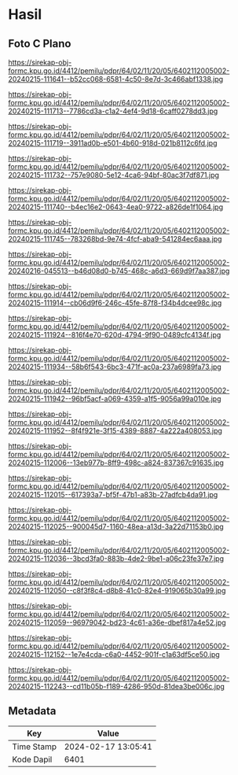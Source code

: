 # Hasil

## Foto C Plano

https://sirekap-obj-formc.kpu.go.id/4412/pemilu/pdpr/64/02/11/20/05/6402112005002-20240215-111641--b52cc068-6581-4c50-8e7d-3c466abf1338.jpg

https://sirekap-obj-formc.kpu.go.id/4412/pemilu/pdpr/64/02/11/20/05/6402112005002-20240215-111713--7786cd3a-c1a2-4ef4-9d18-6caff0278dd3.jpg

https://sirekap-obj-formc.kpu.go.id/4412/pemilu/pdpr/64/02/11/20/05/6402112005002-20240215-111719--3911ad0b-e501-4b60-918d-021b8112c6fd.jpg

https://sirekap-obj-formc.kpu.go.id/4412/pemilu/pdpr/64/02/11/20/05/6402112005002-20240215-111732--757e9080-5e12-4ca6-94bf-80ac3f7df871.jpg

https://sirekap-obj-formc.kpu.go.id/4412/pemilu/pdpr/64/02/11/20/05/6402112005002-20240215-111740--b4ec16e2-0643-4ea0-9722-a826de1f1064.jpg

https://sirekap-obj-formc.kpu.go.id/4412/pemilu/pdpr/64/02/11/20/05/6402112005002-20240215-111745--783268bd-9e74-4fcf-aba9-541284ec6aaa.jpg

https://sirekap-obj-formc.kpu.go.id/4412/pemilu/pdpr/64/02/11/20/05/6402112005002-20240216-045513--b46d08d0-b745-468c-a6d3-669d9f7aa387.jpg

https://sirekap-obj-formc.kpu.go.id/4412/pemilu/pdpr/64/02/11/20/05/6402112005002-20240215-111914--cb06d9f6-246c-45fe-87f8-f34b4dcee98c.jpg

https://sirekap-obj-formc.kpu.go.id/4412/pemilu/pdpr/64/02/11/20/05/6402112005002-20240215-111924--816f4e70-620d-4794-9f90-0489cfc4134f.jpg

https://sirekap-obj-formc.kpu.go.id/4412/pemilu/pdpr/64/02/11/20/05/6402112005002-20240215-111934--58b6f543-6bc3-471f-ac0a-237a6989fa73.jpg

https://sirekap-obj-formc.kpu.go.id/4412/pemilu/pdpr/64/02/11/20/05/6402112005002-20240215-111942--96bf5acf-a069-4359-a1f5-9056a99a010e.jpg

https://sirekap-obj-formc.kpu.go.id/4412/pemilu/pdpr/64/02/11/20/05/6402112005002-20240215-111952--8f4f921e-3f15-4389-8887-4a222a408053.jpg

https://sirekap-obj-formc.kpu.go.id/4412/pemilu/pdpr/64/02/11/20/05/6402112005002-20240215-112006--13eb977b-8ff9-498c-a824-837367c91635.jpg

https://sirekap-obj-formc.kpu.go.id/4412/pemilu/pdpr/64/02/11/20/05/6402112005002-20240215-112015--617393a7-bf5f-47b1-a83b-27adfcb4da91.jpg

https://sirekap-obj-formc.kpu.go.id/4412/pemilu/pdpr/64/02/11/20/05/6402112005002-20240215-112025--900045d7-1160-48ea-a13d-3a22d71153b0.jpg

https://sirekap-obj-formc.kpu.go.id/4412/pemilu/pdpr/64/02/11/20/05/6402112005002-20240215-112036--3bcd3fa0-883b-4de2-9be1-a06c23fe37e7.jpg

https://sirekap-obj-formc.kpu.go.id/4412/pemilu/pdpr/64/02/11/20/05/6402112005002-20240215-112050--c8f3f8c4-d8b8-41c0-82e4-919065b30a99.jpg

https://sirekap-obj-formc.kpu.go.id/4412/pemilu/pdpr/64/02/11/20/05/6402112005002-20240215-112059--96979042-bd23-4c61-a36e-dbef817a4e52.jpg

https://sirekap-obj-formc.kpu.go.id/4412/pemilu/pdpr/64/02/11/20/05/6402112005002-20240215-112152--1e7e4cda-c6a0-4452-901f-c1a63df5ce50.jpg

https://sirekap-obj-formc.kpu.go.id/4412/pemilu/pdpr/64/02/11/20/05/6402112005002-20240215-112243--cd11b05b-f189-4286-950d-81dea3be006c.jpg


## Metadata

| Key        | Value               |
| ---------- | ------------------- |
| Time Stamp | 2024-02-17 13:05:41 |
| Kode Dapil | 6401                |



